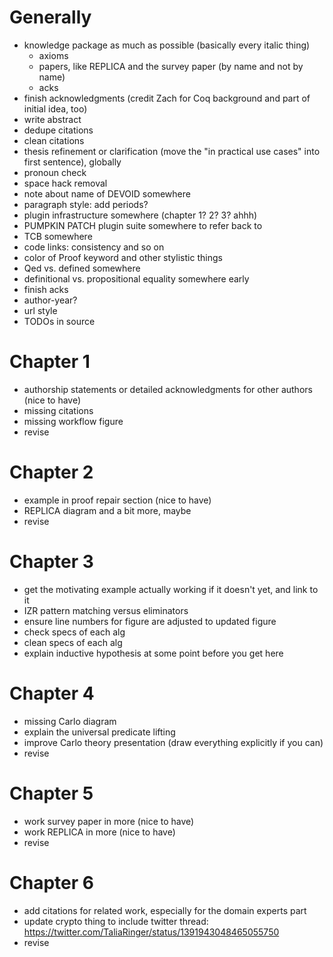 

# Generally

- knowledge package as much as possible (basically every italic thing)
  + axioms
  + papers, like REPLICA and the survey paper (by name and not by name)
  + acks
- finish acknowledgments (credit Zach for Coq background and part of initial idea, too)
- write abstract
- dedupe citations
- clean citations
- thesis refinement or clarification (move the "in practical use cases" into first sentence), globally
- pronoun check
- space hack removal
- note about name of DEVOID somewhere
- paragraph style: add periods?
- plugin infrastructure somewhere (chapter 1? 2? 3? ahhh)
- PUMPKIN PATCH plugin suite somewhere to refer back to
- TCB somewhere
- code links: consistency and so on
- color of Proof keyword and other stylistic things
- Qed vs. defined somewhere
- definitional vs. propositional equality somewhere early
- finish acks
- author-year?
- url style
- TODOs in source

# Chapter 1

- authorship statements or detailed acknowledgments for other authors (nice to have)
- missing citations
- missing workflow figure
- revise

# Chapter 2

- example in proof repair section (nice to have)
- REPLICA diagram and a bit more, maybe
- revise

# Chapter 3

- get the motivating example actually working if it doesn't yet, and link to it
- IZR pattern matching versus eliminators
- ensure line numbers for figure are adjusted to updated figure
- check specs of each alg
- clean specs of each alg
- explain inductive hypothesis at some point before you get here

# Chapter 4

- missing Carlo diagram
- explain the universal predicate lifting
- improve Carlo theory presentation (draw everything explicitly if you can)
- revise

# Chapter 5

- work survey paper in more (nice to have)
- work REPLICA in more (nice to have)
- revise

# Chapter 6

- add citations for related work, especially for the domain experts part
- update crypto thing to include twitter thread: https://twitter.com/TaliaRinger/status/1391943048465055750
- revise

